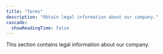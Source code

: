 ```yaml
---
title: "Terms"
description: "Obtain legal information about our company."
cascade:
  showReadingTime: false
---
```


This section contains legal information about our company.
